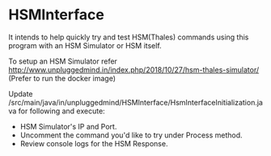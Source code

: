 # HSMInterface

It intends to help quickly try and test HSM(Thales) commands using this program with an HSM Simulator or HSM itself. 

To setup an HSM Simulator refer http://www.unpluggedmind.in/index.php/2018/10/27/hsm-thales-simulator/
(Prefer to run the docker image)

Update /src/main/java/in/unpluggedmind/HSMInterface/HsmInterfaceInitialization.java for following and execute:
* HSM Simulator's IP and Port.
* Uncomment the command you'd like to try under Process method.
* Review console logs for the HSM Response.
